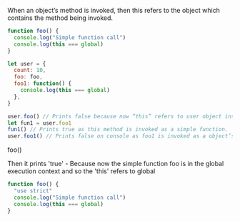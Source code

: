 When an object’s method is invoked, then this refers to the object which contains the method being invoked.
```js
function foo() {
  console.log("Simple function call")
  console.log(this === global)
}

let user = {
  count: 10,
  foo: foo,
  foo1: function() {
    console.log(this === global)
  },
}

user.foo() // Prints false because now “this” refers to user object instead of global object.
let fun1 = user.foo1
fun1() // Prints true as this method is invoked as a simple function.
user.foo1() // Prints false on console as foo1 is invoked as a object’s method, and the 'this' refers to the containing object NOT 'window' or 'global'
```

foo()

Then it prints 'true' - Because now the simple function foo is in the global execution context and so the 'this' refers to global
```js
function foo() {
  "use strict"
  console.log("Simple function call")
  console.log(this === global)
}
```